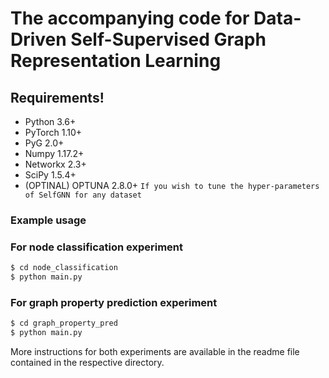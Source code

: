 # The accompanying code for Data-Driven Self-Supervised Graph Representation Learning

## Requirements!

-   Python 3.6+
-   PyTorch 1.10+
-   PyG 2.0+
-   Numpy 1.17.2+
-   Networkx 2.3+
-   SciPy 1.5.4+
-   (OPTINAL) OPTUNA 2.8.0+ ```If you wish to tune the hyper-parameters of SelfGNN for any dataset```


### Example usage

### For node classification experiment

```sh
$ cd node_classification
$ python main.py
```

### For graph property prediction experiment

```sh
$ cd graph_property_pred
$ python main.py
```

More instructions for both experiments are available in the readme file contained in the respective directory.